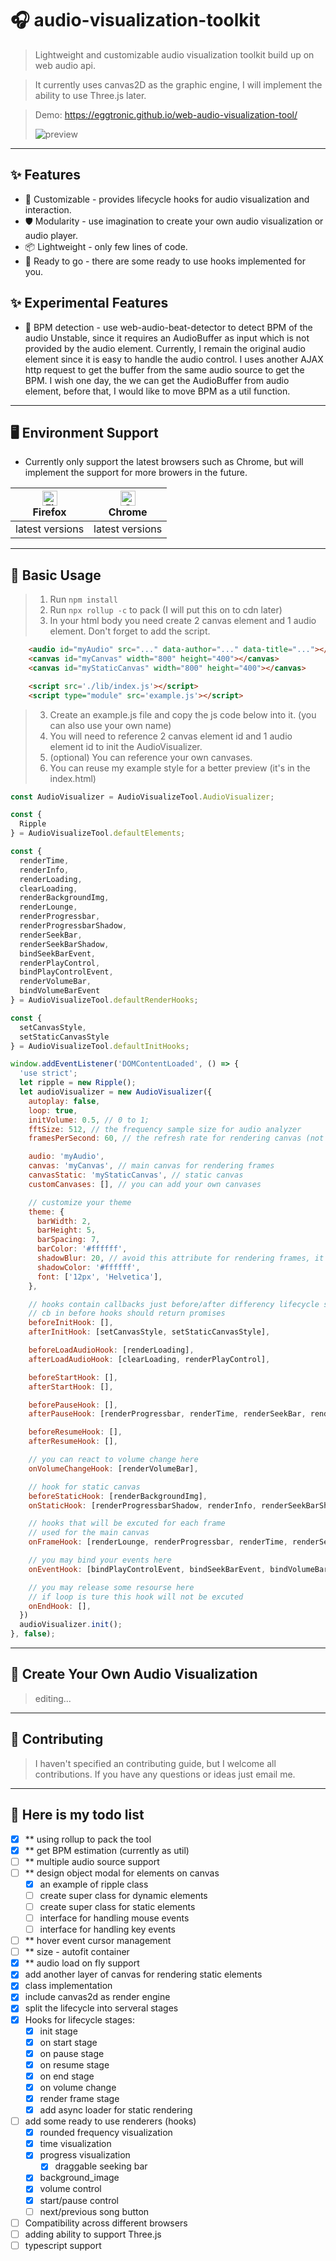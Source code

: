 
# 🎧 audio-visualization-toolkit

> Lightweight and customizable audio visualization toolkit build up on web audio api.

> It currently uses canvas2D as the graphic engine, I will implement the ability to use Three.js later.
> 

> Demo: https://eggtronic.github.io/web-audio-visualization-tool/
> 
> ![preview](/static/preview.jpg)
---
## ✨ Features
- 🌈 Customizable - provides lifecycle hooks for audio visualization and interaction.
- 🛡 Modularity - use imagination to create your own audio visualization or audio player.
- 📦 Lightweight - only few lines of code.
- 🎨 Ready to go - there are some ready to use hooks implemented for you.
  
## ✨ Experimental Features
- 🌈 BPM detection - use web-audio-beat-detector to detect BPM of the audio
      Unstable, since it requires an AudioBuffer as input which is not provided by the audio element. Currently, I remain the original audio element since it is easy to handle the audio control. I uses another AJAX http request to get the buffer from the same audio source to get the BPM.
      I wish one day, the we can get the AudioBuffer from audio element, before that, I would like to move BPM as a util function.

--- 
## 🖥 Environment Support
- Currently only support the latest browsers such as Chrome, but will implement the support for more browers in the future.

| [<img src="https://raw.githubusercontent.com/alrra/browser-logos/master/src/firefox/firefox_48x48.png" alt="Firefox" width="24px" height="24px" />](http://godban.github.io/browsers-support-badges/)<br>Firefox | [<img src="https://raw.githubusercontent.com/alrra/browser-logos/master/src/chrome/chrome_48x48.png" alt="Chrome" width="24px" height="24px" />](http://godban.github.io/browsers-support-badges/)<br>Chrome |
| --- | --- |
| latest versions | latest versions |

---
## 🔨 Basic Usage
> 1. Run `npm install`
> 2. Run `npx rollup -c` to pack (I will put this on to cdn later)
> 2. In your html body you need create 2 canvas element and 1 audio element. Don't forget to add the script.
```html
    <audio id="myAudio" src="..." data-author="..." data-title="..."></audio>
    <canvas id="myCanvas" width="800" height="400"></canvas>
    <canvas id="myStaticCanvas" width="800" height="400"></canvas>

    <script src='./lib/index.js'></script>
    <script type="module" src='example.js'></script>
```

> 3. Create an example.js file and copy the js code below into it. (you can also use your own name)
> 4. You will need to reference 2 canvas element id and  1 audio element id to init the AudioVisualizer.
> 5. (optional) You can reference your own canvases.
> 6. You can reuse my example style for a better preview (it's in the index.html)

```js
const AudioVisualizer = AudioVisualizeTool.AudioVisualizer;

const {
  Ripple
} = AudioVisualizeTool.defaultElements;

const {
  renderTime,
  renderInfo,
  renderLoading,
  clearLoading,
  renderBackgroundImg,
  renderLounge,
  renderProgressbar,
  renderProgressbarShadow,
  renderSeekBar,
  renderSeekBarShadow,
  bindSeekBarEvent,
  renderPlayControl,
  bindPlayControlEvent,
  renderVolumeBar,
  bindVolumeBarEvent
} = AudioVisualizeTool.defaultRenderHooks;

const {
  setCanvasStyle, 
  setStaticCanvasStyle
} = AudioVisualizeTool.defaultInitHooks;

window.addEventListener('DOMContentLoaded', () => {
  'use strict';
  let ripple = new Ripple();
  let audioVisualizer = new AudioVisualizer({
    autoplay: false,
    loop: true,
    initVolume: 0.5, // 0 to 1;
    fftSize: 512, // the frequency sample size for audio analyzer
    framesPerSecond: 60, // the refresh rate for rendering canvas (not static canvas)

    audio: 'myAudio',
    canvas: 'myCanvas', // main canvas for rendering frames
    canvasStatic: 'myStaticCanvas', // static canvas
    customCanvases: [], // you can add your own canvases

    // customize your theme
    theme: {
      barWidth: 2,
      barHeight: 5,
      barSpacing: 7,
      barColor: '#ffffff',
      shadowBlur: 20, // avoid this attribute for rendering frames, it can reduce the performance
      shadowColor: '#ffffff',
      font: ['12px', 'Helvetica'],
    },

    // hooks contain callbacks just before/after differency lifecycle stage
    // cb in before hooks should return promises
    beforeInitHook: [],
    afterInitHook: [setCanvasStyle, setStaticCanvasStyle],

    beforeLoadAudioHook: [renderLoading],
    afterLoadAudioHook: [clearLoading, renderPlayControl],

    beforeStartHook: [],
    afterStartHook: [],

    beforePauseHook: [],
    afterPauseHook: [renderProgressbar, renderTime, renderSeekBar, renderPlayControl],

    beforeResumeHook: [],
    afterResumeHook: [],

    // you can react to volume change here
    onVolumeChangeHook: [renderVolumeBar],

    // hook for static canvas
    beforeStaticHook: [renderBackgroundImg],
    onStaticHook: [renderProgressbarShadow, renderInfo, renderSeekBarShadow, renderVolumeBar],

    // hooks that will be excuted for each frame
    // used for the main canvas
    onFrameHook: [renderLounge, renderProgressbar, renderTime, renderSeekBar, ripple.render()],

    // you may bind your events here
    onEventHook: [bindPlayControlEvent, bindSeekBarEvent, bindVolumeBarEvent],

    // you may release some resourse here 
    // if loop is ture this hook will not be excuted
    onEndHook: [],
  })
  audioVisualizer.init();
}, false);
```
---
## 🔨 Create Your Own Audio Visualization
> editing...

---
## 🤝 Contributing
> I haven't specified an contributing guide, but I welcome all contributions.
> If you have any questions or ideas just email me.

---
## 📝 Here is my todo list
- [x] ** using rollup to pack the tool
- [x] ** get BPM estimation (currently as util)
- [ ] ** multiple audio source support
- [ ] ** design object modal for elements on canvas
  - [x] an example of ripple class
  - [ ] create super class for dynamic elements
  - [ ] create super class for static elements
  - [ ] interface for handling mouse events
  - [ ] interface for handling key events
- [ ] ** hover event cursor management
- [ ] ** size - autofit container
- [x] ** audio load on fly support
- [x] add another layer of canvas for rendering static elements
- [x] class implementation
- [x] include canvas2d as render engine 
- [x] split the lifecycle into serveral stages
- [x] Hooks for lifecycle stages:
  - [x] init stage
  - [x] on start stage
  - [x] on pause stage
  - [x] on resume stage
  - [x] on end stage
  - [x] on volume change
  - [x] render frame stage
  - [x] add async loader for static rendering 
- [ ] add some ready to use renderers (hooks)
  - [x] rounded frequency visualization
  - [x] time visualization
  - [x] progress visualization
    - [x] draggable seeking bar
  - [x] background_image
  - [x] volume control
  - [x] start/pause control
  - [ ] next/previous song button
- [ ] Compatibility across different browsers
- [ ] adding ability to support Three.js
- [ ] typescript support
